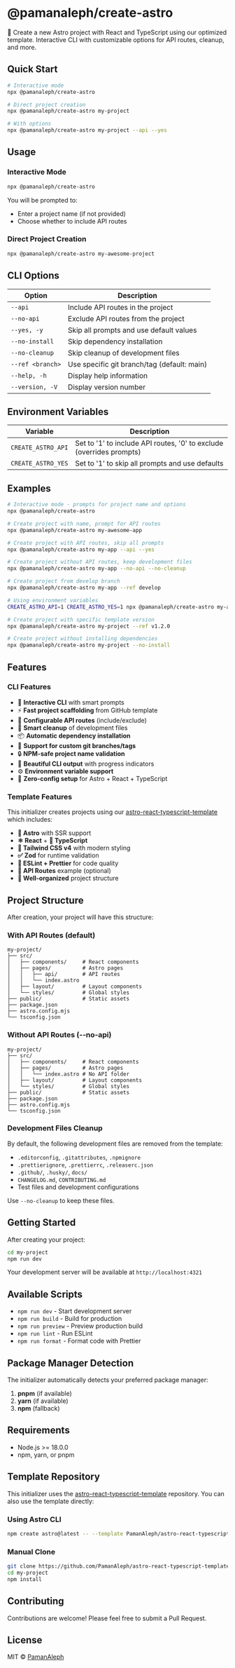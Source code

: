 # @pamanaleph/create-astro

🚀 Create a new Astro project with React and TypeScript using our optimized template. Interactive CLI with customizable options for API routes, cleanup, and more.

## Quick Start

```bash
# Interactive mode
npx @pamanaleph/create-astro

# Direct project creation
npx @pamanaleph/create-astro my-project

# With options
npx @pamanaleph/create-astro my-project --api --yes
```

## Usage

### Interactive Mode

```bash
npx @pamanaleph/create-astro
```

You will be prompted to:
- Enter a project name (if not provided)
- Choose whether to include API routes

### Direct Project Creation

```bash
npx @pamanaleph/create-astro my-awesome-project
```

## CLI Options

| Option | Description |
|--------|-------------|
| `--api` | Include API routes in the project |
| `--no-api` | Exclude API routes from the project |
| `--yes, -y` | Skip all prompts and use default values |
| `--no-install` | Skip dependency installation |
| `--no-cleanup` | Skip cleanup of development files |
| `--ref <branch>` | Use specific git branch/tag (default: main) |
| `--help, -h` | Display help information |
| `--version, -V` | Display version number |

## Environment Variables

| Variable | Description |
|----------|-------------|
| `CREATE_ASTRO_API` | Set to '1' to include API routes, '0' to exclude (overrides prompts) |
| `CREATE_ASTRO_YES` | Set to '1' to skip all prompts and use defaults |

## Examples

```bash
# Interactive mode - prompts for project name and options
npx @pamanaleph/create-astro

# Create project with name, prompt for API routes
npx @pamanaleph/create-astro my-awesome-app

# Create project with API routes, skip all prompts
npx @pamanaleph/create-astro my-app --api --yes

# Create project without API routes, keep development files
npx @pamanaleph/create-astro my-app --no-api --no-cleanup

# Create project from develop branch
npx @pamanaleph/create-astro my-app --ref develop

# Using environment variables
CREATE_ASTRO_API=1 CREATE_ASTRO_YES=1 npx @pamanaleph/create-astro my-app

# Create project with specific template version
npx @pamanaleph/create-astro my-project --ref v1.2.0

# Create project without installing dependencies
npx @pamanaleph/create-astro my-project --no-install
```

## Features

### CLI Features
- 🎯 **Interactive CLI** with smart prompts
- ⚡ **Fast project scaffolding** from GitHub template
- 🔧 **Configurable API routes** (include/exclude)
- 🧹 **Smart cleanup** of development files
- 📦 **Automatic dependency installation**
- 🌿 **Support for custom git branches/tags**
- 🔒 **NPM-safe project name validation**
- 🎨 **Beautiful CLI output** with progress indicators
- ⚙️ **Environment variable support**
- 🚀 **Zero-config setup** for Astro + React + TypeScript

### Template Features

This initializer creates projects using our [astro-react-typescript-template](https://github.com/PamanAleph/astro-react-typescript-template) which includes:

- **🚀 Astro** with SSR support
- **⚛️ React** + **📘 TypeScript**
- **🎨 Tailwind CSS v4** with modern styling
- **✅ Zod** for runtime validation
- **🔧 ESLint + Prettier** for code quality
- **📡 API Routes** example (optional)
- **📁 Well-organized** project structure

## Project Structure

After creation, your project will have this structure:

### With API Routes (default)
```
my-project/
├── src/
│   ├── components/     # React components
│   ├── pages/          # Astro pages
│   │   ├── api/        # API routes
│   │   └── index.astro
│   ├── layout/         # Layout components
│   └── styles/         # Global styles
├── public/             # Static assets
├── package.json
├── astro.config.mjs
└── tsconfig.json
```

### Without API Routes (--no-api)
```
my-project/
├── src/
│   ├── components/     # React components
│   ├── pages/          # Astro pages
│   │   └── index.astro # No API folder
│   ├── layout/         # Layout components
│   └── styles/         # Global styles
├── public/             # Static assets
├── package.json
├── astro.config.mjs
└── tsconfig.json
```

### Development Files Cleanup

By default, the following development files are removed from the template:
- `.editorconfig`, `.gitattributes`, `.npmignore`
- `.prettierignore`, `.prettierrc`, `.releaserc.json`
- `.github/`, `.husky/`, `docs/`
- `CHANGELOG.md`, `CONTRIBUTING.md`
- Test files and development configurations

Use `--no-cleanup` to keep these files.

## Getting Started

After creating your project:

```bash
cd my-project
npm run dev
```

Your development server will be available at `http://localhost:4321`

## Available Scripts

- `npm run dev` - Start development server
- `npm run build` - Build for production
- `npm run preview` - Preview production build
- `npm run lint` - Run ESLint
- `npm run format` - Format code with Prettier

## Package Manager Detection

The initializer automatically detects your preferred package manager:

1. **pnpm** (if available)
2. **yarn** (if available)
3. **npm** (fallback)

## Requirements

- Node.js >= 18.0.0
- npm, yarn, or pnpm

## Template Repository

This initializer uses the [astro-react-typescript-template](https://github.com/PamanAleph/astro-react-typescript-template) repository. You can also use the template directly:

### Using Astro CLI

```bash
npm create astro@latest -- --template PamanAleph/astro-react-typescript-template
```

### Manual Clone

```bash
git clone https://github.com/PamanAleph/astro-react-typescript-template.git my-project
cd my-project
npm install
```

## Contributing

Contributions are welcome! Please feel free to submit a Pull Request.

## License

MIT © [PamanAleph](https://github.com/PamanAleph)
